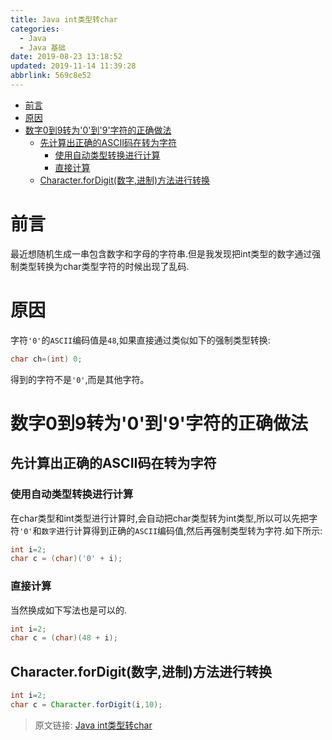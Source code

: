 ```yaml
---
title: Java int类型转char
categories: 
  - Java
  - Java 基础
date: 2019-08-23 13:18:52
updated: 2019-11-14 11:39:28
abbrlink: 569c8e52
---
```

<div id='my_toc'>

- [前言](/blog/569c8e52/#前言)
- [原因](/blog/569c8e52/#原因)
- [数字0到9转为'0'到'9'字符的正确做法](/blog/569c8e52/#数字0到9转为'0'到'9'字符的正确做法)
    - [先计算出正确的ASCII码在转为字符](/blog/569c8e52/#先计算出正确的ASCII码在转为字符)
        - [使用自动类型转换进行计算](/blog/569c8e52/#使用自动类型转换进行计算)
        - [直接计算](/blog/569c8e52/#直接计算)
    - [Character.forDigit(数字,进制)方法进行转换](/blog/569c8e52/#Character-forDigit-数字,进制-方法进行转换)

</div>
<!--more-->
<script>if (navigator.platform.toLowerCase() == 'win32'){document.getElementById('my_toc').style.display = 'none';}</script>

<!--end-->
# 前言 #
最近想随机生成一串包含数字和字母的字符串.但是我发现把int类型的数字通过强制类型转换为char类型字符的时候出现了乱码.
# 原因 #
字符`'0'`的`ASCII`编码值是`48`,如果直接通过类似如下的强制类型转换:
```java
char ch=(int) 0;
```
得到的字符不是`'0'`,而是其他字符。
# 数字0到9转为'0'到'9'字符的正确做法 #
## 先计算出正确的ASCII码在转为字符 ##
### 使用自动类型转换进行计算 ###
在char类型和int类型进行计算时,会自动把char类型转为int类型,所以可以先把字符`'0'`和`数字`进行计算得到正确的`ASCII`编码值,然后再强制类型转为字符.如下所示:
```java
int i=2;
char c = (char)('0' + i);
```
### 直接计算 ###
当然换成如下写法也是可以的.
```java
int i=2;
char c = (char)(48 + i);
```
## Character.forDigit(数字,进制)方法进行转换 ##
```java
int i=2;
char c = Character.forDigit(i,10);
```

>原文链接: [Java int类型转char](https://lanlan2017.github.io/blog/569c8e52/)
